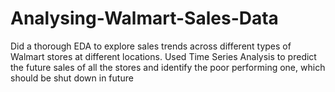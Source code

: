 # Analysing-Walmart-Sales-Data
Did a thorough EDA to explore sales trends across different types of Walmart stores at different locations. Used Time Series Analysis to predict the future sales of all the stores and identify the poor performing one, which should be shut down in future
